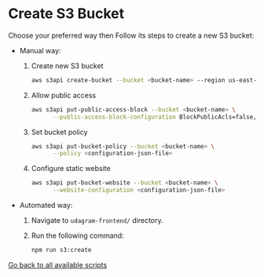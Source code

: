 # Create S3 Bucket

Choose your preferred way then Follow its steps to create a new S3 bucket:

- Manual way:

  1. Create new S3 bucket

      ```bash
      aws s3api create-bucket --bucket <bucket-name> --region us-east-1
      ```

  2. Allow public access

      ```bash
      aws s3api put-public-access-block --bucket <bucket-name> \
            --public-access-block-configuration BlockPublicAcls=false,IgnorePublicAcls=false,BlockPublicPolicy=false,RestrictPublicBuckets=false
      ```

  3. Set bucket policy

      ```bash
      aws s3api put-bucket-policy --bucket <bucket-name> \
            --policy <configuration-json-file>
      ```

  4. Configure static website

      ```bash
      aws s3api put-bucket-website --bucket <bucket-name> \
            --website-configuration <configuration-json-file>
      ```

- Automated way:

  1. Navigate to `udagram-frontend/` directory.

  2. Run the following command:

      ```bash
      npm run s3:create
      ```

[Go back to all available scripts](README.md)
